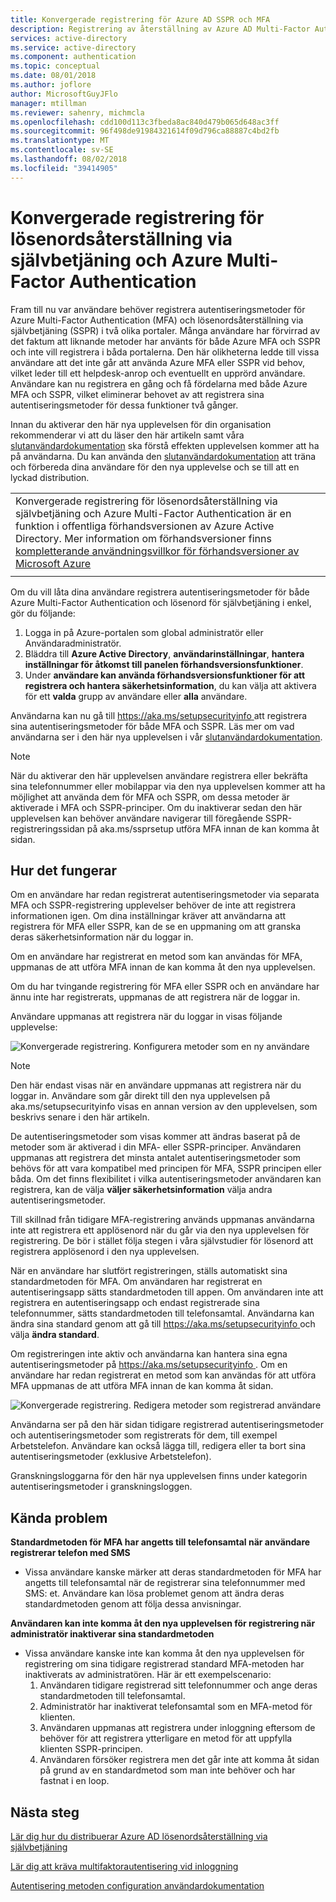 ```yaml
---
title: Konvergerade registrering för Azure AD SSPR och MFA
description: Registrering av återställning av Azure AD Multi-Factor Authentication så och lösenordsåterställning via självbetjäning
services: active-directory
ms.service: active-directory
ms.component: authentication
ms.topic: conceptual
ms.date: 08/01/2018
ms.author: joflore
author: MicrosoftGuyJFlo
manager: mtillman
ms.reviewer: sahenry, michmcla
ms.openlocfilehash: cdd100d113c3fbeda8ac840d479b065d648ac3ff
ms.sourcegitcommit: 96f498de91984321614f09d796ca88887c4bd2fb
ms.translationtype: MT
ms.contentlocale: sv-SE
ms.lasthandoff: 08/02/2018
ms.locfileid: "39414905"
---
```

# <a name="converged-registration-for-self-service-password-reset-and-azure-multi-factor-authentication"></a>Konvergerade registrering för lösenordsåterställning via självbetjäning och Azure Multi-Factor Authentication

Fram till nu var användare behöver registrera autentiseringsmetoder för Azure Multi-Factor Authentication (MFA) och lösenordsåterställning via självbetjäning (SSPR) i två olika portaler. Många användare har förvirrad av det faktum att liknande metoder har använts för både Azure MFA och SSPR och inte vill registrera i båda portalerna. Den här olikheterna ledde till vissa användare att det inte går att använda Azure MFA eller SSPR vid behov, vilket leder till ett helpdesk-anrop och eventuellt en upprörd användare. Användare kan nu registrera en gång och få fördelarna med både Azure MFA och SSPR, vilket eliminerar behovet av att registrera sina autentiseringsmetoder för dessa funktioner två gånger.  

Innan du aktiverar den här nya upplevelsen för din organisation rekommenderar vi att du läser den här artikeln samt våra [slutanvändardokumentation](https://aka.ms/securityinfoguide) ska förstå effekten upplevelsen kommer att ha på användarna. Du kan använda den [slutanvändardokumentation](https://aka.ms/securityinfoguide) att träna och förbereda dina användare för den nya upplevelse och se till att en lyckad distribution.

|     |
| --- |
| Konvergerade registrering för lösenordsåterställning via självbetjäning och Azure Multi-Factor Authentication är en funktion i offentliga förhandsversionen av Azure Active Directory. Mer information om förhandsversioner finns [kompletterande användningsvillkor för förhandsversioner av Microsoft Azure](https://azure.microsoft.com/support/legal/preview-supplemental-terms/)|
|     |

Om du vill låta dina användare registrera autentiseringsmetoder för både Azure Multi-Factor Authentication och lösenord för självbetjäning i enkel, gör du följande:

1. Logga in på Azure-portalen som global administratör eller Användaradministratör.
2. Bläddra till **Azure Active Directory**, **användarinställningar**, **hantera inställningar för åtkomst till panelen förhandsversionsfunktioner**.
3. Under **användare kan använda förhandsversionsfunktioner för att registrera och hantera säkerhetsinformation**, du kan välja att aktivera för ett **valda** grupp av användare eller **alla** användare.

Användarna kan nu gå till [ https://aka.ms/setupsecurityinfo ](https://aka.ms/setupsecurityinfo) att registrera sina autentiseringsmetoder för både MFA och SSPR. Läs mer om vad användarna ser i den här nya upplevelsen i vår [slutanvändardokumentation](https://aka.ms/securityinfoguide).  

> [!NOTE]
> När du aktiverar den här upplevelsen användare registrera eller bekräfta sina telefonnummer eller mobilappar via den nya upplevelsen kommer att ha möjlighet att använda dem för MFA och SSPR, om dessa metoder är aktiverade i MFA och SSPR-principer. Om du inaktiverar sedan den här upplevelsen kan behöver användare navigerar till föregående SSPR-registreringssidan på aka.ms/ssprsetup utföra MFA innan de kan komma åt sidan.  

## <a name="how-it-works"></a>Hur det fungerar

Om en användare har redan registrerat autentiseringsmetoder via separata MFA och SSPR-registrering upplevelser behöver de inte att registrera informationen igen. Om dina inställningar kräver att användarna att registrera för MFA eller SSPR, kan de se en uppmaning om att granska deras säkerhetsinformation när du loggar in.

Om en användare har registrerat en metod som kan användas för MFA, uppmanas de att utföra MFA innan de kan komma åt den nya upplevelsen.

Om du har tvingande registrering för MFA eller SSPR och en användare har ännu inte har registrerats, uppmanas de att registrera när de loggar in.

Användare uppmanas att registrera när du loggar in visas följande upplevelse:

![Konvergerade registrering. Konfigurera metoder som en ny användare](./media/concept-registration-mfa-sspr-converged/concept-registration-add-methods.png)

> [!NOTE]
> Den här endast visas när en användare uppmanas att registrera när du loggar in. Användare som går direkt till den nya upplevelsen på aka.ms/setupsecurityinfo visas en annan version av den upplevelsen, som beskrivs senare i den här artikeln.

De autentiseringsmetoder som visas kommer att ändras baserat på de metoder som är aktiverad i din MFA- eller SSPR-principer. Användaren uppmanas att registrera det minsta antalet autentiseringsmetoder som behövs för att vara kompatibel med principen för MFA, SSPR principen eller båda. Om det finns flexibilitet i vilka autentiseringsmetoder användaren kan registrera, kan de välja **väljer säkerhetsinformation** välja andra autentiseringsmetoder.  

Till skillnad från tidigare MFA-registrering används uppmanas användarna inte att registrera ett applösenord när du går via den nya upplevelsen för registrering. De bör i stället följa stegen i våra självstudier för lösenord att registrera applösenord i den nya upplevelsen.  

När en användare har slutfört registreringen, ställs automatiskt sina standardmetoden för MFA. Om användaren har registrerat en autentiseringsapp sätts standardmetoden till appen. Om användaren inte att registrera en autentiseringsapp och endast registrerade sina telefonnummer, sätts standardmetoden till telefonsamtal. Användarna kan ändra sina standard genom att gå till [ https://aka.ms/setupsecurityinfo ](https://aka.ms/setupsecurityinfo) och välja **ändra standard**.  

Om registreringen inte aktiv och användarna kan hantera sina egna autentiseringsmetoder på [ https://aka.ms/setupsecurityinfo ](https://aka.ms/setupsecurityinfo). Om en användare har redan registrerat en metod som kan användas för att utföra MFA uppmanas de att utföra MFA innan de kan komma åt sidan.  

![Konvergerade registrering. Redigera metoder som registrerad användare](./media/concept-registration-mfa-sspr-converged/concept-registration-edit-methods.png)

Användarna ser på den här sidan tidigare registrerad autentiseringsmetoder och autentiseringsmetoder som registrerats för dem, till exempel Arbetstelefon. Användare kan också lägga till, redigera eller ta bort sina autentiseringsmetoder (exklusive Arbetstelefon).  

Granskningsloggarna för den här nya upplevelsen finns under kategorin autentiseringsmetoder i granskningsloggen.  

## <a name="known-issues"></a>Kända problem

**Standardmetoden för MFA har angetts till telefonsamtal när användare registrerar telefon med SMS**
   * Vissa användare kanske märker att deras standardmetoden för MFA har angetts till telefonsamtal när de registrerar sina telefonnummer med SMS: et. Användare kan lösa problemet genom att ändra deras standardmetoden genom att följa dessa anvisningar. 

**Användaren kan inte komma åt den nya upplevelsen för registrering när administratör inaktiverar sina standardmetoden**
   * Vissa användare kanske inte kan komma åt den nya upplevelsen för registrering om sina tidigare registrerad standard MFA-metoden har inaktiverats av administratören. Här är ett exempelscenario: 
      1. Användaren tidigare registrerad sitt telefonnummer och ange deras standardmetoden till telefonsamtal.
      2. Administratör har inaktiverat telefonsamtal som en MFA-metod för klienten.
      3. Användaren uppmanas att registrera under inloggning eftersom de behöver för att registrera ytterligare en metod för att uppfylla klienten SSPR-principen.
      4. Användaren försöker registrera men det går inte att komma åt sidan på grund av en standardmetod som man inte behöver och har fastnat i en loop.

## <a name="next-steps"></a>Nästa steg

[Lär dig hur du distribuerar Azure AD lösenordsåterställning via självbetjäning](howto-sspr-deployment.md)

[Lär dig att kräva multifaktorautentisering vid inloggning](howto-mfa-getstarted.md)

[Autentisering metoden configuration användardokumentation](https://aka.ms/securityinfoguide)